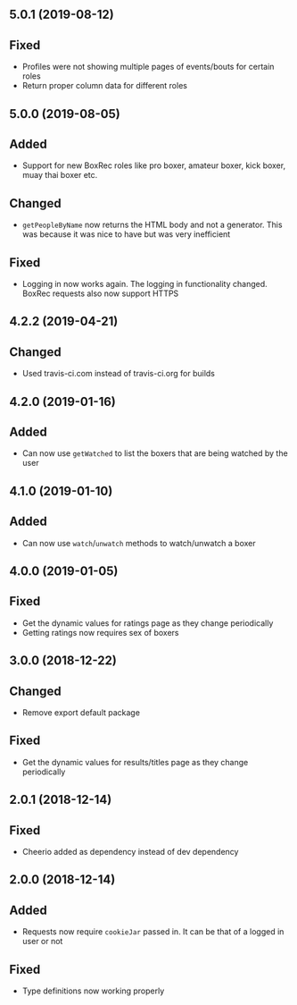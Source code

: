 ## 5.0.1 (2019-08-12)

## Fixed

- Profiles were not showing multiple pages of events/bouts for certain roles
- Return proper column data for different roles

## 5.0.0 (2019-08-05)

## Added

- Support for new BoxRec roles like pro boxer, amateur boxer, kick boxer, muay thai boxer etc.

## Changed

- `getPeopleByName` now returns the HTML body and not a generator.  This was because it was nice to have but was very 
inefficient

## Fixed

- Logging in now works again.  The logging in functionality changed.  BoxRec requests also now support HTTPS

## 4.2.2 (2019-04-21)

## Changed

- Used travis-ci.com instead of travis-ci.org for builds

## 4.2.0 (2019-01-16)

## Added

- Can now use `getWatched` to list the boxers that are being watched by the user

## 4.1.0 (2019-01-10)

## Added

- Can now use `watch`/`unwatch` methods to watch/unwatch a boxer

## 4.0.0 (2019-01-05)

## Fixed

- Get the dynamic values for ratings page as they change periodically
- Getting ratings now requires sex of boxers

## 3.0.0 (2018-12-22)

## Changed

- Remove export default package

## Fixed

- Get the dynamic values for results/titles page as they change periodically

## 2.0.1 (2018-12-14)

## Fixed

- Cheerio added as dependency instead of dev dependency

## 2.0.0 (2018-12-14)

## Added

- Requests now require `cookieJar` passed in.  It can be that of a logged in user or not

## Fixed

- Type definitions now working properly